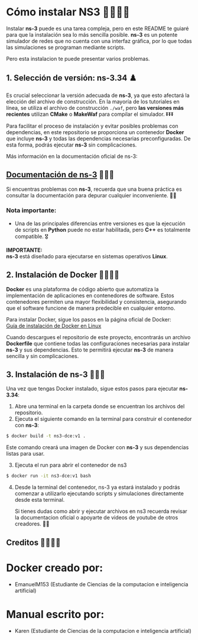 
# Cómo instalar NS3 👨‍💻👨‍💻

Instalar **ns-3** puede es una tarea compleja, pero en este README te guiaré para que la instalación sea lo más sencilla posible. **ns-3** es un potente simulador de redes que no cuenta con una interfaz gráfica, por lo que todas las simulaciones se programan mediante scripts.

Pero esta instalacion te puede presentar varios problemas.

## 1. Selección de versión: **ns-3.34** ♟️

Es crucial seleccionar la versión adecuada de **ns-3**, ya que esto afectará la elección del archivo de construcción. En la mayoría de los tutoriales en línea, se utiliza el archivo de construcción `./waf`, pero **las versiones más recientes** utilizan **CMake** o **MakeWaf** para compilar el simulador.  ⏬⏬⏬

Para facilitar el proceso de instalación y evitar posibles problemas con dependencias, en este repositorio se proporciona un contenedor **Docker** que incluye **ns-3** y todas las dependencias necesarias preconfiguradas. De esta forma, podrás ejecutar **ns-3** sin complicaciones.

Más información en la documentación oficial de ns-3:  

## [Documentación de ns-3](https://www.nsnam.org/documentation/) 🔴🔴🔴

Si encuentras problemas con **ns-3**, recuerda que una buena práctica es consultar la documentación para depurar cualquier inconveniente. 🚀🚀

### Nota importante:

* Una de las principales diferencias entre versiones es que la ejecución de scripts en **Python** puede no estar habilitada, pero **C++** es totalmente compatible.  🎖️

**IMPORTANTE:**  
**ns-3** está diseñado para ejecutarse en sistemas operativos **Linux**.

## 2. Instalación de Docker 🌟🐳🐳🐳

**Docker** es una plataforma de código abierto que automatiza la implementación de aplicaciones en contenedores de software. Estos contenedores permiten una mayor flexibilidad y consistencia, asegurando que el software funcione de manera predecible en cualquier entorno.

Para instalar Docker, sigue los pasos en la página oficial de Docker:  
[Guía de instalación de Docker en Linux](https://docs.docker.com/desktop/install/linux/)

Cuando descargues el repositorio de este proyecto, encontrarás un archivo **Dockerfile** que contiene todas las configuraciones necesarias para instalar **ns-3** y sus dependencias. Esto te permitirá ejecutar **ns-3** de manera sencilla y sin complicaciones.

## 3. Instalación de ns-3  📶📶📶

Una vez que tengas Docker instalado, sigue estos pasos para ejecutar **ns-3.34**:

1. Abre una terminal en la carpeta donde se encuentran los archivos del repositorio.
2. Ejecuta el siguiente comando en la terminal para construir el contenedor con **ns-3**:

```bash
$ docker build -t ns3-dce:v1 .
```

Este comando creará una imagen de Docker con **ns-3** y sus dependencias listas para usar.

3. Ejecuta el run para abrir el contenedor de ns3 

```bash
$ docker run -it ns3-dce:v1 bash
```

4. Desde la terminal del contenedor, ns-3 ya estará instalado y podrás comenzar a utilizarlo ejecutando scripts y simulaciones directamente desde esta terminal.

   Si tienes dudas como abrir y ejecutar archivos en ns3 recuerda revisar la documentacion oficial o apoyarte de videos de youtube de otros creadores. 🎨🎨

## Creditos 👨‍💻👩‍💻

# Docker creado por: 
- EmanuelM153 (Estudiante de Ciencias de la computacion e inteligencia artificial)

# Manual escrito por:   
- Karen (Estudiante de Ciencias de la computacion e inteligencia artificial)










